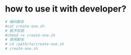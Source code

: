 # how to use it with  developer?

```sh
# 编码脚本
#cat create-one.sh
# 赋予权限
#chmod +x create-one.sh
# 使用脚本
# cd /path/to/create-one.sh
# create-one.sh
```